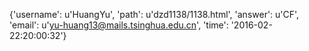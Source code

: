{'username': u'HuangYu', 'path': u'dzd1138/1138.html', 'answer': u'CF', 'email': u'yu-huang13@mails.tsinghua.edu.cn', 'time': '2016-02-22:20:00:32'}